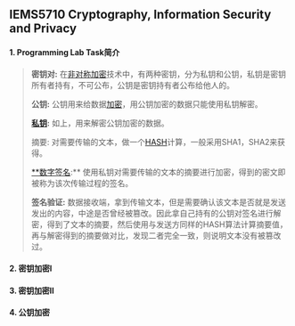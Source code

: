 ## IEMS5710 Cryptography, Information Security and Privacy

#### 1. Programming Lab Task简介

> **密钥对:** 在[非对称加密](https://so.csdn.net/so/search?q=非对称加密&spm=1001.2101.3001.7020)技术中，有两种密钥，分为私钥和公钥，私钥是密钥所有者持有，不可公布，公钥是密钥持有者公布给他人的。
>
> **公钥:** 公钥用来给数据[加密](https://so.csdn.net/so/search?q=加密&spm=1001.2101.3001.7020)，用公钥加密的数据只能使用私钥解密。
>
> **[私钥](https://so.csdn.net/so/search?q=私钥&spm=1001.2101.3001.7020):** 如上，用来解密公钥加密的数据。
>
> 摘要: 对需要传输的文本，做一个[HASH](https://so.csdn.net/so/search?q=HASH&spm=1001.2101.3001.7020)计算，一般采用SHA1，SHA2来获得。
>
> [**数字签名](https://so.csdn.net/so/search?q=数字签名&spm=1001.2101.3001.7020):** 使用私钥对需要传输的文本的摘要进行加密，得到的密文即被称为该次传输过程的签名。
>
> **签名验证:** 数据接收端，拿到传输文本，但是需要确认该文本是否就是发送发出的内容，中途是否曾经被篡改。因此拿自己持有的公钥对签名进行解密，得到了文本的摘要，然后使用与发送方同样的HASH算法计算摘要值，再与解密得到的摘要做对比，发现二者完全一致，则说明文本没有被篡改过。



#### 2. 密钥加密I



#### 3. 密钥加密II

#### 4. 公钥加密